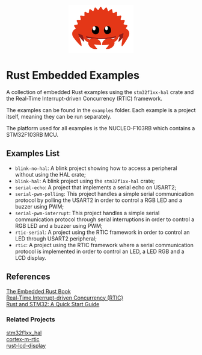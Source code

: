 <p align="center">
    <img src="./logo.png" height="128px">
</p>

# Rust Embedded Examples
A collection of embedded Rust examples using the `stm32f1xx-hal` crate and the Real-Time Interrupt-driven Concurrency (RTIC) framework.

The examples can be found in the `examples` folder. Each example is a project itself, meaning they can be run separately.

The platform used for all examples is the NUCLEO-F103RB which contains a STM32F103RB MCU.

## Examples List
- `blink-no-hal`: A blink project showing how to access a peripheral without using the HAL crate;
- `blink-hal`: A blink project using the `stm32f1xx-hal` crate;
- `serial-echo`: A project that implements a serial echo on USART2;
- `serial-pwm-polling`: This project handles a simple serial communication protocol by polling the USART2 in order to control a RGB LED and a buzzer using PWM;
- `serial-pwm-interrupt`: This project handles a simple serial communication protocol through serial interruptions in order to control a RGB LED and a buzzer using PWM;
- `rtic-serial`: A project using the RTIC framework in order to control an LED through USART2 peripheral;
- `rtic`: A project using the RTIC framework where a serial communication protocol is implemented in order to control an LED, a LED RGB and a LCD display.

## References

[The Embedded Rust Book](https://docs.rust-embedded.org/book/intro/index.html) \
[Real-Time Interrupt-driven Concurrency (RTIC)](https://rtic.rs/0.5/book/en/preface.html) \
[Rust and STM32: A Quick Start Guide](https://bacelarhenrique.me/2021/02/21/rust-and-stm32-a-quick-start-guide.html)

### Related Projects

[stm32f1xx_hal](https://github.com/stm32-rs/stm32f1xx-hal) \
[cortex-m-rtic](https://github.com/rtic-rs/cortex-m-rtic) \
[rust-lcd-display](https://github.com/bacelarhenrique/rust-lcd-display)